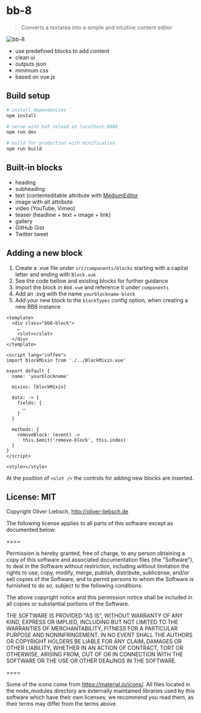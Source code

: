 # bb-8

> Converts a textarea into a simple and intuitive content editor

![bb-8](http://oliver-liebsch.de/bb8.gif)

- use predefined blocks to add content
- clean ui
- outputs json
- minimum css
- based on vue.js

## Build setup

``` bash
# install dependencies
npm install

# serve with hot reload at localhost:8080
npm run dev

# build for production with minification
npm run build
```

## Built-in blocks
- heading
- subheading
- text (contenteditable attribute with [MediumEditor](https://github.com/yabwe/medium-editor)
- image with alt attribute
- video (YouTube, Vimeo)
- teaser (headline + text + image + link)
- gallery
- GitHub Gist
- Twitter tweet

## Adding a new block
1. Create a .vue file under `src/components/blocks` starting with a capital letter and ending with `Block.vue`
2. See the code bellow and existing blocks for further guidance
3. Import the block in `Bb8.vue` and reference it under `components`
4. Add an .svg with the name `yourblockname-block`
4. Add your new block to the `blockTypes` config option, when creating a new BB8 instance

````
<template>
  <div class="bb8-block">
    …
    <slot></slot>
  </div>
</template>

<script lang="coffee">
import blockMixin from './../BlockMixin.vue'

export default {
  name: 'yourblockname'

  mixins: [blockMixin]

  data: -> {
    fields: {
      …
    }
  }

  methods: {
    removeBlock: (event) ->
      this.$emit('remove-block', this.index)
  }
}
</script>

<style></style>
````

At the position of `<slot />` the controls for adding new blocks are inserted.

## License: MIT
Copyright Oliver Liebsch, http://oliver-liebsch.de

The following license applies to all parts of this software except as
documented below:

====

Permission is hereby granted, free of charge, to any person obtaining a copy of this software and associated documentation files (the "Software"), to deal in the Software without restriction, including without limitation the rights to use, copy, modify, merge, publish, distribute, sublicense, and/or sell copies of the Software, and to permit persons to whom the Software is furnished to do so, subject to the following conditions:

The above copyright notice and this permission notice shall be included in all copies or substantial portions of the Software.

THE SOFTWARE IS PROVIDED "AS IS", WITHOUT WARRANTY OF ANY KIND, EXPRESS OR IMPLIED, INCLUDING BUT NOT LIMITED TO THE WARRANTIES OF MERCHANTABILITY, FITNESS FOR A PARTICULAR PURPOSE AND NONINFRINGEMENT. IN NO EVENT SHALL THE AUTHORS OR COPYRIGHT HOLDERS BE LIABLE FOR ANY CLAIM, DAMAGES OR OTHER LIABILITY, WHETHER IN AN ACTION OF CONTRACT, TORT OR OTHERWISE, ARISING FROM, OUT OF OR IN CONNECTION WITH THE SOFTWARE OR THE USE OR OTHER DEALINGS IN THE SOFTWARE.

====

Some of the icons come from https://material.io/icons/.
All files located in the node_modules directory are
externally maintained libraries used by this software which have their
own licenses; we recommend you read them, as their terms may differ from
the terms above.
